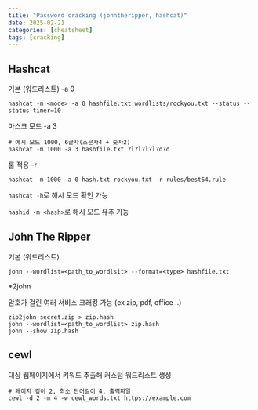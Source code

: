 ```yaml
---
title: "Password cracking (johntheripper, hashcat)"
date: 2025-02-21
categories: [cheatsheet]
tags: [cracking]
---
```


## Hashcat
기본 (워드리스트) -a 0
```
hashcat -m <mode> -a 0 hashfile.txt wordlists/rockyou.txt --status --status-timer=10
```

마스크 모드 -a 3
```
# 예시 모드 1000, 6글자(소문자4 + 숫자2)
hashcat -m 1000 -a 3 hashfile.txt ?l?l?l?l?d?d
```

룰 적용 -r
```
hashcat -m 1000 -a 0 hash.txt rockyou.txt -r rules/best64.rule
```

`hashcat -h`로 해시 모드 확인 가능

`hashid -m <hash>`로 해시 모드 유추 가능

## John The Ripper
기본 (워드리스트)
```
john --wordlist=<path_to_wordlsit> --format=<type> hashfile.txt 
```

\*2john

암호가 걸린 여러 서비스 크래킹 가능 (ex zip, pdf, office ..)
```
zip2john secret.zip > zip.hash
john --wordlist=<path_to_wordlist> zip.hash
john --show zip.hash
```

## cewl
대상 웹페이지에서 키워드 추출해 커스텀 워드리스트 생성

```
# 페이지 깊이 2, 최소 단어길이 4, 출력파일
cewl -d 2 -m 4 -w cewl_words.txt https://example.com
```